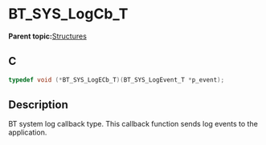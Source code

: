 # BT\_SYS\_LogCb\_T

**Parent topic:**[Structures](GUID-358C319B-60F3-4200-A851-DCF9BCB980C3.md)

## C

```c
typedef void (*BT_SYS_LogECb_T)(BT_SYS_LogEvent_T *p_event);
```

## Description

BT system log callback type. This callback function sends log events to the application.

